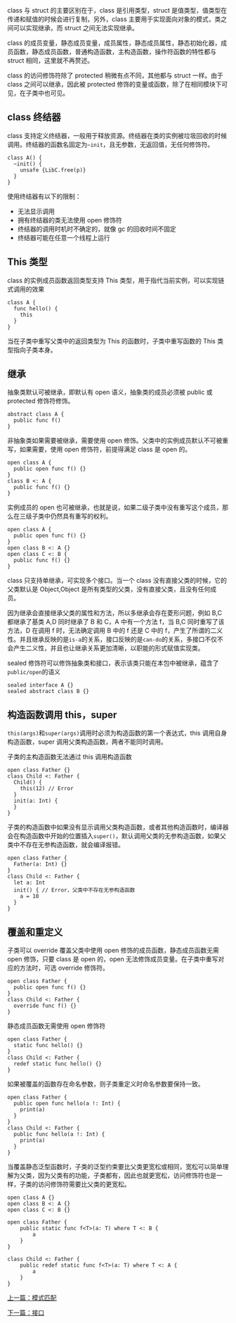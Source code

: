 class 与 struct 的主要区别在于，class 是引用类型，struct 是值类型，值类型在传递和赋值的时候会进行复制，另外，class 主要用于实现面向对象的模式，类之间可以实现继承，而 struct 之间无法实现继承。

class 的成员变量，静态成员变量，成员属性，静态成员属性，静态初始化器，成员函数，静态成员函数，普通构造函数，主构造函数，操作符函数的特性都与 struct 相同，这里就不再赘述。

class 的访问修饰符除了 protected 稍微有点不同，其他都与 struct 一样。由于 class 之间可以继承，因此被 protected 修饰的变量或函数，除了在相同模块下可见，在子类中也可见。

## class 终结器

class 支持定义终结器，一般用于释放资源。终结器在类的实例被垃圾回收的时候调用。终结器的函数名固定为`~init`，且无参数，无返回值，无任何修饰符。

```
class A() {
  ~init() {
    unsafe {LibC.free(p)}
  }
}
```

使用终结器有以下的限制：

- 无法显示调用
- 拥有终结器的类无法使用 open 修饰符
- 终结器的调用时机时不确定的，就像 gc 的回收时间不固定
- 终结器可能在任意一个线程上运行

## This 类型

class 的实例成员函数返回类型支持 This 类型，用于指代当前实例，可以实现链式调用的效果

```
class A {
  func hello() {
    this
  }
}
```

当在子类中重写父类中的返回类型为 This 的函数时，子类中重写函数的 This 类型指向子类本身。

## 继承

抽象类默认可被继承，即默认有 open 语义，抽象类的成员必须被 public 或 protected 修饰符修饰。

```
abstract class A {
  public func f()
}
```

非抽象类如果需要被继承，需要使用 open 修饰。父类中的实例成员默认不可被重写，如果需要，使用 open 修饰符，前提得满足 class 是 open 的。

```
open class A {
  public open func f() {}
}
class B <: A {
  public func f() {}
}
```

实例成员的 open 也可被继承，也就是说，如果二级子类中没有重写这个成员，那么在三级子类中仍然具有重写的权利。

```
open class A {
  public open func f() {}
}
open class B <: A {}
open class C <: B {
  public func f() {}
}
```

class 只支持单继承，可实现多个接口。当一个 class 没有直接父类的时候，它的父类默认是 Object,Object 是所有类型的父类，没有直接父类，且没有任何成员。

因为继承会直接继承父类的属性和方法，所以多继承会存在菱形问题，例如 B,C 都继承了基类 A,D 同时继承了 B 和 C，A 中有一个方法 f，当 B,C 同时重写了该方法，D 在调用 f 时，无法确定调用 B 中的 f 还是 C 中的 f，产生了所谓的二义性。并且继承反映的是`is-a`的关系，接口反映的是`can-do`的关系，多接口不仅不会产生二义性，并且也让继承关系更加清晰，以职能的形式赋值实现类。

sealed 修饰符可以修饰抽象类和接口，表示该类只能在本包中被继承，蕴含了`public/open`的语义

```
sealed interface A {}
sealed abstract class B {}
```

## 构造函数调用 this，super

`this(args)`和`super(args)`调用时必须为构造函数的第一个表达式，this 调用自身构造函数，super 调用父类构造函数，两者不能同时调用。

子类的主构造函数无法通过 this 调用构造函数

```
open class Father {}
class Child <: Father {
  Child() {
    this(12) // Error
  }
  init(a: Int) {
  }
}
```

子类的构造函数中如果没有显示调用父类构造函数，或者其他构造函数时，编译器会在构造函数中开始的位置插入`super()`，默认调用父类的无参构造函数，如果父类中不存在无参构造函数，就会编译报错。

```
open class Father {
  Father(a: Int) {}
}
class Child <: Father {
  let a: Int
  init() { // Error，父类中不存在无参构造函数
    a = 10
  }
}
```

## 覆盖和重定义

子类可以 override 覆盖父类中使用 open 修饰的成员函数，静态成员函数无需 open 修饰，只要 class 是 open 的，open 无法修饰成员变量。在子类中重写对应的方法时，可选 override 修饰符。

```
open class Father {
  public open func f() {}
}
class Child <: Father {
  override func f() {}
}
```

静态成员函数无需使用 open 修饰符

```
open class Father {
  static func hello() {}
}
class Child <: Father {
  redef static func hello() {}
}
```

如果被覆盖的函数存在命名参数，则子类重定义时命名参数要保持一致。

```
open class Father {
  public open func hello(a !: Int) {
    print(a)
  }
}
class Child <: Father {
  public func hello(a !: Int) {
    print(a)
  }
}
```

当覆盖静态泛型函数时，子类的泛型约束要比父类更宽松或相同，宽松可以简单理解为父类，因为父类有的功能，子类都有，因此也就更宽松，访问修饰符也是一样，子类的访问修饰符需要比父类的更宽松。

```
open class A {}
open class B <: A {}
open class C <: B {}

open class Father {
    public static func f<T>(a: T) where T <: B {
        a
    }
}

class Child <: Father {
    public redef static func f<T>(a: T) where T <: A {
        a
    }
}
```

[上一篇：模式匹配](./match.md)

[下一篇：接口](./interface.md)
